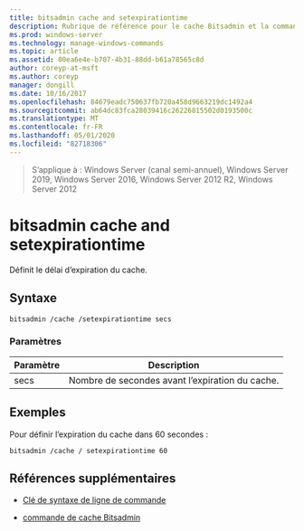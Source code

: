 ```yaml
---
title: bitsadmin cache and setexpirationtime
description: Rubrique de référence pour le cache Bitsadmin et la commande setexpirationtime, qui définit le délai d’expiration du cache.
ms.prod: windows-server
ms.technology: manage-windows-commands
ms.topic: article
ms.assetid: 00ea6e4e-b707-4b31-88dd-b61a78565c8d
author: coreyp-at-msft
ms.author: coreyp
manager: dongill
ms.date: 10/16/2017
ms.openlocfilehash: 84679eadc750637fb720a458d9663219dc1492a4
ms.sourcegitcommit: ab64dc83fca28039416c26226815502d0193500c
ms.translationtype: MT
ms.contentlocale: fr-FR
ms.lasthandoff: 05/01/2020
ms.locfileid: "82718306"
---
```

> S’applique à : Windows Server (canal semi-annuel), Windows Server 2019, Windows Server 2016, Windows Server 2012 R2, Windows Server 2012

# <a name="bitsadmin-cache-and-setexpirationtime"></a>bitsadmin cache and setexpirationtime

Définit le délai d’expiration du cache.

## <a name="syntax"></a>Syntaxe

```
bitsadmin /cache /setexpirationtime secs
```

### <a name="parameters"></a>Paramètres

| Paramètre | Description |
| -------------- | -------------- |
| secs | Nombre de secondes avant l’expiration du cache. |

## <a name="examples"></a>Exemples

Pour définir l’expiration du cache dans 60 secondes :

```
bitsadmin /cache / setexpirationtime 60
```

## <a name="additional-references"></a>Références supplémentaires

- [Clé de syntaxe de ligne de commande](command-line-syntax-key.md)

- [commande de cache Bitsadmin](bitsadmin-cache.md)
